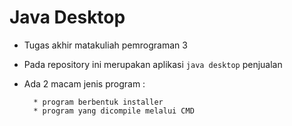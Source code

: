 # Java Desktop #

* Tugas akhir matakuliah pemrograman 3 

* Pada repository ini merupakan aplikasi `java desktop` penjualan

* Ada 2 macam jenis program :

		* program berbentuk installer
		* program yang dicompile melalui CMD
